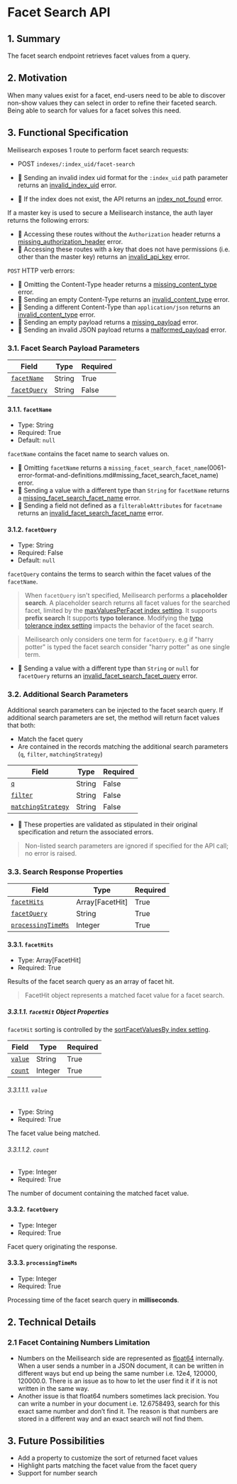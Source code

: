 # Facet Search API

## 1. Summary

The facet search endpoint retrieves facet values from a query.

## 2. Motivation

When many values exist for a facet, end-users need to be able to discover non-show values they can select in order to refine their faceted search. Being able to search for values for a facet solves this need.

## 3. Functional Specification

Meilisearch exposes 1 route to perform facet search requests:

- POST `indexes/:index_uid/facet-search`

- 🔴 Sending an invalid index uid format for the `:index_uid` path parameter returns an [invalid_index_uid](0061-error-format-and-definitions.md#invalid_index_uid) error.
- 🔴 If the index does not exist, the API returns an [index_not_found](0061-error-format-and-definitions.md#index_not_found) error.

If a master key is used to secure a Meilisearch instance, the auth layer returns the following errors:

- 🔴 Accessing these routes without the `Authorization` header returns a [missing_authorization_header](0061-error-format-and-definitions.md#missing_authorization_header) error.
- 🔴 Accessing these routes with a key that does not have permissions (i.e. other than the master key) returns an [invalid_api_key](0061-error-format-and-definitions.md#invalid_api_key) error.

`POST` HTTP verb errors:

- 🔴 Omitting the Content-Type header returns a [missing_content_type](0061-error-format-and-definitions.md#missing_content_type) error.
- 🔴 Sending an empty Content-Type returns an [invalid_content_type](0061-error-format-and-definitions.md#invalid_content_type) error.
- 🔴 Sending a different Content-Type than `application/json` returns an [invalid_content_type](0061-error-format-and-definitions.md#invalid_content_type) error.
- 🔴 Sending an empty payload returns a [missing_payload](0061-error-format-and-definitions.md#missing_payload) error.
- 🔴 Sending an invalid JSON payload returns a [malformed_payload](0061-error-format-and-definitions.md#malformed_payload) error.

### 3.1. Facet Search Payload Parameters

| Field                                                 | Type                     | Required |
|-------------------------------------------------------|--------------------------|----------|
| [`facetName`](#311-facetName)                         | String                   | True     |
| [`facetQuery`](#312-facetQuery)                       | String                   | False    |

#### 3.1.1. `facetName`

- Type: String
- Required: True
- Default: `null`

`facetName` contains the facet name to search values on.

- 🔴 Omitting `facetName` returns a `missing_facet_search_facet_name`(0061-error-format-and-definitions.md#missing_facet_search_facet_name) error.
- 🔴 Sending a value with a different type than `String` for `facetName` returns a [missing_facet_search_facet_name](0061-error-format-and-definitions.md#minvalid_facet_search_facet_name) error.
- 🔴 Sending a field not defined as a `filterableAttributes` for `facetname` returns an [invalid_facet_search_facet_name](0061-error-format-and-definitions.md#invalid_facet_search_facet_name) error.

#### 3.1.2. `facetQuery`

- Type: String
- Required: False
- Default: `null`

`facetQuery` contains the terms to search within the facet values of the `facetName`.

> When `facetQuery` isn't specified, Meilisearch performs a **placeholder search**. A placeholder search returns all facet values for the searched facet, limited by the [maxValuesPerFacet index setting](157-faceting-setting-api.md#311-maxvaluesperfacet).
> It supports **prefix search**
> It supports **typo tolerance**. Modifying the [typo tolerance index setting](0117-typo-tolerance-setting-api.md) impacts the behavior of the facet search.

> Meilisearch only considers one term for `facetQuery`. e.g if "harry potter" is typed the facet search consider "harry potter" as one single term.

- 🔴 Sending a value with a different type than `String` or `null` for `facetQuery` returns an [invalid_facet_search_facet_query](0061-error-format-and-definitions.md#invalid_facet_search_facet_query) error.

### 3.2. Additional Search Parameters

Additional search parameters can be injected to the facet search query. If additional search parameters are set, the method will return facet values that both:

- Match the facet query
- Are contained in the records matching the additional search parameters (`q`, `filter`, `matchingStrategy`)

| Field                                                          | Type                     | Required |
|----------------------------------------------------------------|--------------------------|----------|
| [`q`](0118-search-api.md#311-q)                                | String                   | False    |
| [`filter`](0118-search-api.md#312-filter)                      | String                   | False    |
| [`matchingStrategy`](0118-search-api.md#3117-matchingstrategy) | String                   | False    |

- 🔴 These properties are validated as stipulated in their original specification and return the associated errors.

> Non-listed search parameters are ignored if specified for the API call; no error is raised.

### 3.3. Search Response Properties

| Field                                           | Type            | Required |
|-------------------------------------------------|-----------------|----------|
| [`facetHits`](#331-facetHits)                   | Array[FacetHit] | True     |
| [`facetQuery`](#332-facetQuery)                 | String          | True     |
| [`processingTimeMs`](#333-processingtimems)     | Integer         | True     |

#### 3.3.1. `facetHits`

- Type: Array[FacetHit]
- Required: True

Results of the facet search query as an array of facet hit.

> FacetHit object represents a matched facet value for a facet search.

##### 3.3.1.1. `facetHit` Object Properties

`facetHit` sorting is controlled by the [sortFacetValuesBy index setting](157-faceting-setting-api.md#312-sortfacetvaluesby).

| Field                                        | Type    | Required |
|----------------------------------------------|---------|----------|
| [`value`](#32112-formatted)                  | String  | True     |
| [`count`](#32111-geodistance)                | Integer | True     |

###### 3.3.1.1.1. `value`

- Type: String
- Required: True

The facet value being matched.

###### 3.3.1.1.2. `count`

- Type: Integer
- Required: True

The number of document containing the matched facet value.

#### 3.3.2. `facetQuery`

- Type: Integer
- Required: True

Facet query originating the response.

#### 3.3.3. `processingTimeMs`

- Type: Integer
- Required: True

Processing time of the facet search query in **milliseconds**.

## 2. Technical Details

### 2.1 Facet Containing Numbers Limitation

- Numbers on the Meilisearch side are represented as [float64](https://en.wikipedia.org/wiki/Double-precision_floating-point_format) internally. When a user sends a number in a JSON document, it can be written in different ways but end up being the same number i.e. 12e4, 120000, 120000.0. There is an issue as to how to let the user find it if it is not written in the same way.
- Another issue is that float64 numbers sometimes lack precision. You can write a number in your document i.e. 12.6758493, search for this exact same number and don’t find it. The reason is that numbers are stored in a different way and an exact search will not find them.

## 3. Future Possibilities

- Add a property to customize the sort of returned facet values
- Highlight parts matching the facet value from the facet query
- Support for number search